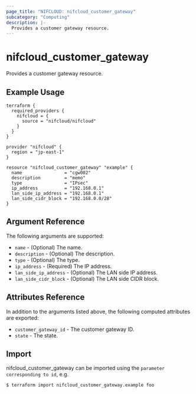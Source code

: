 ```yaml
---
page_title: "NIFCLOUD: nifcloud_customer_gateway"
subcategory: "Computing"
description: |-
  Provides a customer gateway resource.
---
```


# nifcloud_customer_gateway

Provides a customer gateway resource.

## Example Usage

```hcl
terraform {
  required_providers {
    nifcloud = {
      source = "nifcloud/nifcloud"
    }
  }
}

provider "nifcloud" {
  region = "jp-east-1"
}

resource "nifcloud_customer_gateway" "example" {
  name                = "cgw002"
  description         = "memo"
  type                = "IPsec"
  ip_address          = "192.168.0.1"
  lan_side_ip_address = "192.168.0.1"
  lan_side_cidr_block = "192.168.0.0/28"
}
```

## Argument Reference

The following arguments are supported:


* `name` - (Optional) The name.
* `description` - (Optional) The description.
* `type` - (Optional) The type.
* `ip_address` - (Required) The IP address.
* `lan_side_ip_address` - (Optional) The LAN side IP address.
* `lan_side_cidr_block` - (Optional) The LAN side CIDR block.

## Attributes Reference

In addition to the arguments listed above, the following computed attributes are exported:


* `customer_gateway_id` - The customer gateway ID.
* `state` - The state.


## Import

nifcloud_customer_gateway can be imported using the `parameter corresponding to id`, e.g.

```
$ terraform import nifcloud_customer_gateway.example foo
```
